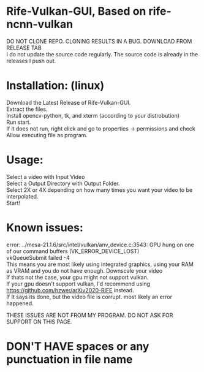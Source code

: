 # Rife-Vulkan-GUI, Based on rife-ncnn-vulkan
DO NOT CLONE REPO. CLONING RESULTS IN A BUG. DOWNLOAD FROM RELEASE TAB <br />
I do not update the source code regularly. The source code is already in the releases I push out.
# Installation: (linux)
Download the Latest Release of Rife-Vulkan-GUI. <br />
Extract the files. <br />
Install opencv-python, tk, and xterm (according to your distrobution)<br /> 
Run start. <br />
If it does not run, right click and go to properties -> permissions and check Allow executing file as program.<br />

# Usage:
Select a video with Input Video<br />
Select a Output Directory with Output Folder.<br />
Select 2X or 4X depending on how many times you want your video to be interpolated.<br />
Start!<br />
# Known issues: <br />
error: ../mesa-21.1.6/src/intel/vulkan/anv_device.c:3543: GPU hung on one of our command buffers (VK_ERROR_DEVICE_LOST) <br />
vkQueueSubmit failed -4 <br />
This means you are most likely using integrated graphics, using your RAM as VRAM and you do not have enough. Downscale your video<br />
If thats not the case, your gpu might not support vulkan. <br />
If your gpu doesn't support vulkan, I'd recommend using https://github.com/hzwer/arXiv2020-RIFE instead. <br />
If It says its done, but the video file is corrupt. most likely an error happened. <br />

THESE ISSUES ARE NOT FROM MY PROGRAM. DO NOT ASK FOR SUPPORT ON THIS PAGE.
# DON'T HAVE spaces or any punctuation in file name

